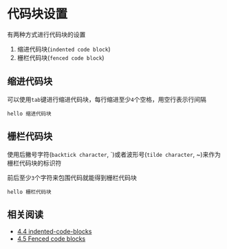 
# 代码块设置

有两种方式进行代码块的设置

1. 缩进代码块(`indented code block`)
2. 栅栏代码块(`fenced code block`)

## 缩进代码块

可以使用`tab`键进行缩进代码块，每行缩进至少`4`个空格，用空行表示行间隔

    hello 缩进代码块

## 栅栏代码块

使用后撇号字符(`backtick character`, \`)或者波形号(`tilde character`, ~)来作为栅栏代码块的标识符

前后至少`3`个字符来包围代码就能得到栅栏代码块

```
hello 栅栏代码块
```

## 相关阅读

* [4.4 indented-code-blocks](https://spec.commonmark.org/0.28/#indented-code-blocks)
* [4.5 Fenced code blocks](https://spec.commonmark.org/0.28/#fenced-code-blocks)

